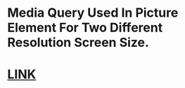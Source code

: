 # Media Query Used In Picture Element For Two Different Resolution Screen Size.

# [LINK](https://Media-Query-In-Picture-Element.chandandevs.repl.co)
